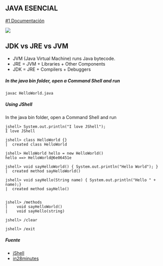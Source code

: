 ## JAVA ESENCIAL
[#1 Documentación](https://github.com/ewatemberg/java-4-beginners/blob/master/docs/01%20-%20JAVA%20ESENCIAL.md)

![](https://github.com/ewatemberg/java-4-beginners/blob/master/01-IntroductionToJavaPlatform/java-write-once-run-anywhere.png?raw=true)


## JDK vs JRE vs JVM

- JVM (Java Virtual Machine) runs Java bytecode.
- JRE = JVM + Libraries + Other Components 
- JDK = JRE + Compilers + Debuggers



##### In the java bin folder, open a Command Shell and run

    javac HelloWorld.java  
    
##### Using JShell
In the java bin folder, open a Command Shell and run
```
jshell> System.out.println("I love JShell");
I love JShell

jshell> class HelloWorld {}
|  created class HelloWorld

jshell> HelloWorld hello = new HelloWorld()
hello ==> HelloWorld@6e06451e

jshell> void sayHelloWorld() { System.out.println("Hello World"); }
|  created method sayHelloWorld()

jshell> void sayHello(String name) { System.out.println("Hello " + name);}
|  created method sayHello()

 
jshell> /methods
|    void sayHelloWorld()
|    void sayHello(string)

jshell> /clear
 
jshell> /exit
```
    

##### Fuente

* [jShell](https://www.adictosaltrabajo.com/2016/03/23/jshell-una-consola-repl-como-novedad-en-java-9/)
* [in28minutes](https://github.com/in28minutes/java-a-course-for-beginners)